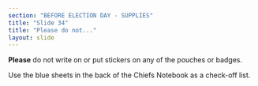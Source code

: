 ```yaml
---
section: "BEFORE ELECTION DAY - SUPPLIES"
title: "Slide 34"
title: "Please do not..."
layout: slide
---
```


**Please** do not write on or put stickers on any of the pouches or badges.

Use the blue sheets in the back of the Chiefs Notebook as a check-off list.




